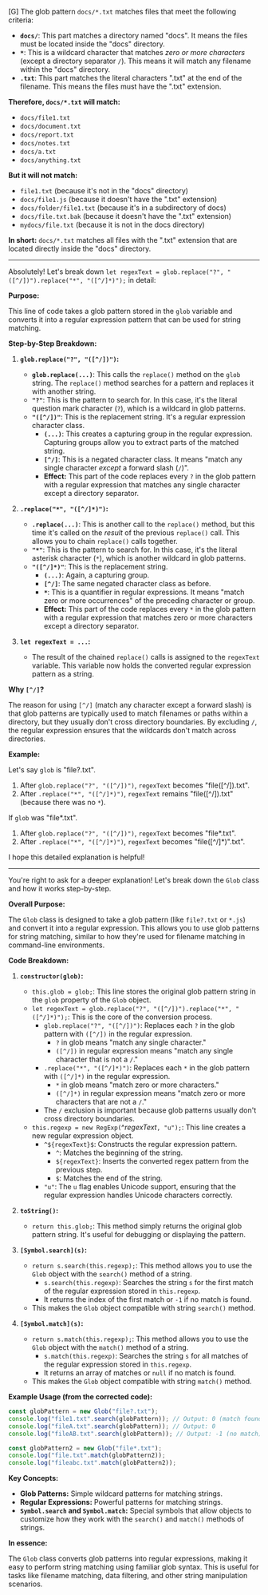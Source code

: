 [G] The glob pattern `docs/*.txt` matches files that meet the following criteria:

* **`docs/`**: This part matches a directory named "docs". It means the files must be located inside the "docs" directory.
* **`*`**: This is a wildcard character that matches *zero or more characters* (except a directory separator `/`). This means it will match any filename within the "docs" directory.
* **`.txt`**: This part matches the literal characters ".txt" at the end of the filename. This means the files must have the ".txt" extension.

**Therefore, `docs/*.txt` will match:**

* `docs/file1.txt`
* `docs/document.txt`
* `docs/report.txt`
* `docs/notes.txt`
* `docs/a.txt`
* `docs/anything.txt`

**But it will not match:**

* `file1.txt` (because it's not in the "docs" directory)
* `docs/file1.js` (because it doesn't have the ".txt" extension)
* `docs/folder/file1.txt` (because it's in a subdirectory of docs)
* `docs/file.txt.bak` (because it doesn't have the ".txt" extension)
* `mydocs/file.txt` (because it is not in the docs directory)

**In short:** `docs/*.txt` matches all files with the ".txt" extension that are located directly inside the "docs" directory.

---

Absolutely! Let's break down `let regexText = glob.replace("?", "([^/])").replace("*", "([^/]*)");` in detail:

**Purpose:**

This line of code takes a glob pattern stored in the `glob` variable and converts it into a regular expression pattern that can be used for string matching.

**Step-by-Step Breakdown:**

1.  **`glob.replace("?", "([^/])")`:**
    * **`glob.replace(...)`**: This calls the `replace()` method on the `glob` string. The `replace()` method searches for a pattern and replaces it with another string.
    * **`"?"`**: This is the pattern to search for. In this case, it's the literal question mark character (`?`), which is a wildcard in glob patterns.
    * **`"([^/])"`**: This is the replacement string. It's a regular expression character class.
        * **`(...)`**: This creates a capturing group in the regular expression. Capturing groups allow you to extract parts of the matched string.
        * **`[^/]`**: This is a negated character class. It means "match any single character *except* a forward slash (`/`)".
        * **Effect:** This part of the code replaces every `?` in the glob pattern with a regular expression that matches any single character except a directory separator.

2.  **`.replace("*", "([^/]*)")`:**
    * **`.replace(...)`**: This is another call to the `replace()` method, but this time it's called on the *result* of the previous `replace()` call. This allows you to chain `replace()` calls together.
    * **`"*"`**: This is the pattern to search for. In this case, it's the literal asterisk character (`*`), which is another wildcard in glob patterns.
    * **`"([^/]*)"`**: This is the replacement string.
        * **`(...)`**: Again, a capturing group.
        * **`[^/]`**: The same negated character class as before.
        * **`*`**: This is a quantifier in regular expressions. It means "match zero or more occurrences" of the preceding character or group.
        * **Effect:** This part of the code replaces every `*` in the glob pattern with a regular expression that matches zero or more characters except a directory separator.

3.  **`let regexText = ...`:**
    * The result of the chained `replace()` calls is assigned to the `regexText` variable. This variable now holds the converted regular expression pattern as a string.

**Why `[^/]`?**

The reason for using `[^/]` (match any character except a forward slash) is that glob patterns are typically used to match filenames or paths within a directory, but they usually don't cross directory boundaries. By excluding `/`, the regular expression ensures that the wildcards don't match across directories.

**Example:**

Let's say `glob` is "file?.txt".

1.  After `glob.replace("?", "([^/])")`, `regexText` becomes "file([^/]).txt".
2.  After `.replace("*", "([^/]*)")`, `regexText` remains "file([^/]).txt" (because there was no `*`).

If `glob` was "file*.txt".

1.  After `glob.replace("?", "([^/])")`, `regexText` becomes "file*.txt".
2.  After `.replace("*", "([^/]*)")`, `regexText` becomes "file([^/]*)".txt".

I hope this detailed explanation is helpful!

---

You're right to ask for a deeper explanation! Let's break down the `Glob` class and how it works step-by-step.

**Overall Purpose:**

The `Glob` class is designed to take a glob pattern (like `file?.txt` or `*.js`) and convert it into a regular expression. This allows you to use glob patterns for string matching, similar to how they're used for filename matching in command-line environments.

**Code Breakdown:**

1.  **`constructor(glob)`:**
    * `this.glob = glob;`: This line stores the original glob pattern string in the `glob` property of the `Glob` object.
    * `let regexText = glob.replace("?", "([^/])").replace("*", "([^/]*)");`: This is the core of the conversion process.
        * `glob.replace("?", "([^/])")`: Replaces each `?` in the glob pattern with `([^/])` in the regular expression.
            * `?` in glob means "match any single character."
            * `([^/])` in regular expression means "match any single character that is not a `/`."
        * `.replace("*", "([^/]*)")`: Replaces each `*` in the glob pattern with `([^/]*)` in the regular expression.
            * `*` in glob means "match zero or more characters."
            * `([^/]*)` in regular expression means "match zero or more characters that are not a `/`."
        * The `/` exclusion is important because glob patterns usually don't cross directory boundaries.
    * `this.regexp = new RegExp(`^${regexText}$`, "u");`: This line creates a new regular expression object.
        * ``^${regexText}$``: Constructs the regular expression pattern.
            * `^`: Matches the beginning of the string.
            * `${regexText}`: Inserts the converted regex pattern from the previous step.
            * `$`: Matches the end of the string.
        * `"u"`: The `u` flag enables Unicode support, ensuring that the regular expression handles Unicode characters correctly.

2.  **`toString()`:**
    * `return this.glob;`: This method simply returns the original glob pattern string. It's useful for debugging or displaying the pattern.

3.  **`[Symbol.search](s)`:**
    * `return s.search(this.regexp);`: This method allows you to use the `Glob` object with the `search()` method of a string.
        * `s.search(this.regexp)`: Searches the string `s` for the first match of the regular expression stored in `this.regexp`.
        * It returns the index of the first match or `-1` if no match is found.
    * This makes the `Glob` object compatible with string `search()` method.

4.  **`[Symbol.match](s)`:**
    * `return s.match(this.regexp);`: This method allows you to use the `Glob` object with the `match()` method of a string.
        * `s.match(this.regexp)`: Searches the string `s` for all matches of the regular expression stored in `this.regexp`.
        * It returns an array of matches or `null` if no match is found.
    * This makes the `Glob` object compatible with string `match()` method.

**Example Usage (from the corrected code):**

```javascript
const globPattern = new Glob("file?.txt");
console.log("file1.txt".search(globPattern)); // Output: 0 (match found)
console.log("fileA.txt".search(globPattern)); // Output: 0
console.log("fileAB.txt".search(globPattern)); // Output: -1 (no match)

const globPattern2 = new Glob("file*.txt");
console.log("file.txt".match(globPattern2));
console.log("fileabc.txt".match(globPattern2));
```

**Key Concepts:**

* **Glob Patterns:** Simple wildcard patterns for matching strings.
* **Regular Expressions:** Powerful patterns for matching strings.
* **`Symbol.search` and `Symbol.match`:** Special symbols that allow objects to customize how they work with the `search()` and `match()` methods of strings.

**In essence:**

The `Glob` class converts glob patterns into regular expressions, making it easy to perform string matching using familiar glob syntax. This is useful for tasks like filename matching, data filtering, and other string manipulation scenarios.
